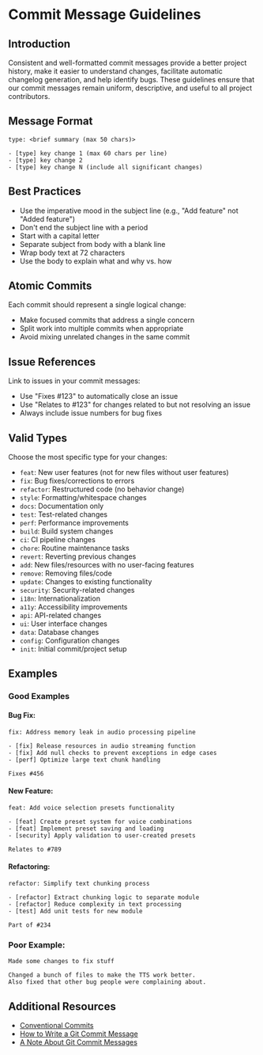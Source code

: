 # Commit Message Guidelines

## Introduction

Consistent and well-formatted commit messages provide a better project history, make it easier to understand changes, facilitate automatic changelog generation, and help identify bugs. These guidelines ensure that our commit messages remain uniform, descriptive, and useful to all project contributors.

## Message Format

```
type: <brief summary (max 50 chars)>

- [type] key change 1 (max 60 chars per line)
- [type] key change 2
- [type] key change N (include all significant changes)
```

## Best Practices

- Use the imperative mood in the subject line (e.g., "Add feature" not "Added feature")
- Don't end the subject line with a period
- Start with a capital letter
- Separate subject from body with a blank line
- Wrap body text at 72 characters
- Use the body to explain what and why vs. how

## Atomic Commits

Each commit should represent a single logical change:
- Make focused commits that address a single concern
- Split work into multiple commits when appropriate
- Avoid mixing unrelated changes in the same commit

## Issue References

Link to issues in your commit messages:
- Use "Fixes #123" to automatically close an issue
- Use "Relates to #123" for changes related to but not resolving an issue
- Always include issue numbers for bug fixes

## Valid Types

Choose the most specific type for your changes:

- `feat`: New user features (not for new files without user features)
- `fix`: Bug fixes/corrections to errors
- `refactor`: Restructured code (no behavior change) 
- `style`: Formatting/whitespace changes
- `docs`: Documentation only
- `test`: Test-related changes
- `perf`: Performance improvements
- `build`: Build system changes
- `ci`: CI pipeline changes
- `chore`: Routine maintenance tasks
- `revert`: Reverting previous changes
- `add`: New files/resources with no user-facing features
- `remove`: Removing files/code
- `update`: Changes to existing functionality
- `security`: Security-related changes
- `i18n`: Internationalization
- `a11y`: Accessibility improvements
- `api`: API-related changes
- `ui`: User interface changes
- `data`: Database changes
- `config`: Configuration changes
- `init`: Initial commit/project setup

## Examples

### Good Examples

#### Bug Fix:
```
fix: Address memory leak in audio processing pipeline

- [fix] Release resources in audio streaming function
- [fix] Add null checks to prevent exceptions in edge cases
- [perf] Optimize large text chunk handling

Fixes #456
```

#### New Feature:
```
feat: Add voice selection presets functionality

- [feat] Create preset system for voice combinations
- [feat] Implement preset saving and loading
- [security] Apply validation to user-created presets

Relates to #789
```

#### Refactoring:
```
refactor: Simplify text chunking process

- [refactor] Extract chunking logic to separate module
- [refactor] Reduce complexity in text processing
- [test] Add unit tests for new module

Part of #234
```

### Poor Example:
```
Made some changes to fix stuff

Changed a bunch of files to make the TTS work better.
Also fixed that other bug people were complaining about.
```

## Additional Resources

- [Conventional Commits](https://www.conventionalcommits.org/)
- [How to Write a Git Commit Message](https://chris.beams.io/posts/git-commit/)
- [A Note About Git Commit Messages](https://tbaggery.com/2008/04/19/a-note-about-git-commit-messages.html) 